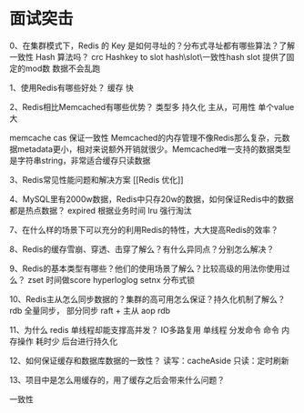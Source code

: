 # 面试突击



0、在集群模式下，Redis 的 Key 是如何寻址的？分布式寻址都有哪些算法？了解一致性 Hash 算法吗？ 
crc Hashkey to slot
hash\slot\一致性hash
slot 提供了固定的mod数 数据不会乱跑

1、使用Redis有哪些好处？
缓存
快

2、Redis相比Memcached有哪些优势？
类型多
持久化
主从，可用性
单个value 大

memcache cas 保证一致性
Memcached的内存管理不像Redis那么复杂，元数据metadata更小，相对来说额外开销就很少。Memcached唯一支持的数据类型是字符串string，非常适合缓存只读数据

3、Redis常见性能问题和解决方案
[[Redis 优化]]




4、MySQL里有2000w数据，Redis中只存20w的数据，如何保证Redis中的数据都是热点数据？
expired 根据业务时间
lru 强行淘汰

7、在什么样的场景下可以充分的利用Redis的特性，大大提高Redis的效率？



8、Redis的缓存雪崩、穿透、击穿了解么？有什么异同点？分别怎么解决？


9、Redis的基本类型有哪些？他们的使用场景了解么？比较高级的用法你使用过么？
zset 时间做score
hyperloglog
setnx 分布式锁

10、Redis主从怎么同步数据的？集群的高可用怎么保证？持久化机制了解么？
rdb 全量同步， 部分同步
raft + 主从
aop rdb

11、为什么 redis 单线程却能支撑高并发？
IO多路复用
单线程 分发命令
命令 内存操作 耗时少
后台进行持久化

12、如何保证缓存和数据库数据的一致性？
读写：cacheAside
只读：定时刷新

13、项目中是怎么用缓存的，用了缓存之后会带来什么问题？

一致性
